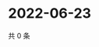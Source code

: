 # 2022-06-23

共 0 条

<!-- BEGIN WEIBO -->
<!-- 最后更新时间 Thu Jun 23 2022 19:13:39 GMT+0800 (China Standard Time) -->

<!-- END WEIBO -->
